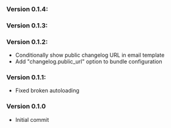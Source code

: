 ### Version 0.1.4:


### Version 0.1.3:


### Version 0.1.2:


 - Conditionally show public changelog URL in email template
 - Add "changelog.public_url" option to bundle configuration

### Version 0.1.1:
 - Fixed broken autoloading

### Version 0.1.0
 - Initial commit
